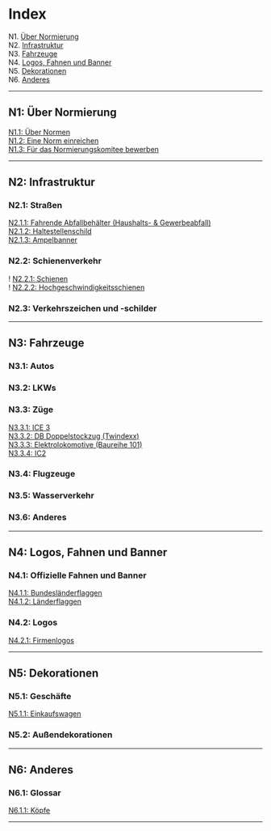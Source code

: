 # Index

N1. [Über Normierung](#n1-über-normierung) <br/>
N2. [Infrastruktur](#n2-infrastruktur) <br/>
N3. [Fahrzeuge](#n3-fahrzeuge) <br/>
N4. [Logos, Fahnen und Banner](#n4-logos-fahnen-und-banner) <br/>
N5. [Dekorationen](#n5-dekorationen) <br/>
N6. [Anderes](#n6-anderes)

***

## N1: Über Normierung

[N1.1: Über Normen](/BTEN/DE/N1/1) <br/>
[N1.2: Eine Norm einreichen](/BTEN/DE/N1/2) <br/>
[N1.3: Für das Normierungskomitee bewerben](/BTEN/DE/N1/3)

***

## N2: Infrastruktur
### N2.1: Straßen
[N2.1.1: Fahrende Abfallbehälter (Haushalts- & Gewerbeabfall)](/BTEN/DE/N2/1/1) <br/>
[N2.1.2: Haltestellenschild](/BTEN/DE/N2/1/2) <br/>
[N2.1.3: Ampelbanner](/BTEN/DE/N2/1/3)
### N2.2: Schienenverkehr
! [N2.2.1: Schienen](/BTEN/DE/N2/2/1) <br/>
! [N2.2.2: Hochgeschwindigkeitsschienen](/BTEN/DE/N2/2/2)
### N2.3: Verkehrszeichen und -schilder

***

## N3: Fahrzeuge
### N3.1: Autos
### N3.2: LKWs
### N3.3: Züge
[N3.3.1: ICE 3](/BTEN/DE/N3/3/1)    
[N3.3.2: DB Doppelstockzug (Twindexx)](/BTEN/main/404.md)    
[N3.3.3: Elektrolokomotive (Baureihe 101)](/BTEN/main/404.md)    
[N3.3.4: IC2](/BTEN/DE/N3/3/4)
### N3.4: Flugzeuge
### N3.5: Wasserverkehr
### N3.6: Anderes

***

## N4: Logos, Fahnen und Banner
### N4.1: Offizielle Fahnen und Banner
[N4.1.1: Bundesländerflaggen](/BTEN/DE/N4/1/1) <br/>
[N4.1.2: Länderflaggen](/BTEN/DE/N4/1/2)
### N4.2: Logos
[N4.2.1: Firmenlogos](/BTEN/DE/N4/2/1)

***

## N5: Dekorationen
### N5.1: Geschäfte
[N5.1.1: Einkaufswagen](/BTEN/DE/N5/1/1)
### N5.2: Außendekorationen

***

## N6: Anderes
### N6.1: Glossar
[N6.1.1: Köpfe](/BTEN/DE/N6/1/1)

***
